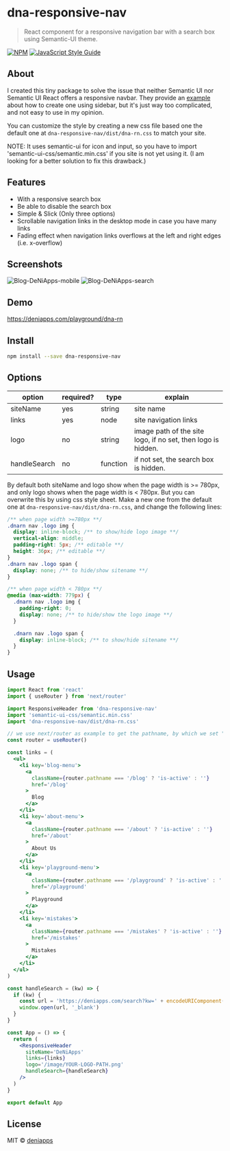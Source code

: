 # dna-responsive-nav

> React component for a responsive navigation bar with a search box using Semantic-UI theme.

[![NPM](https://img.shields.io/npm/v/dna-responsive-nav.svg)](https://www.npmjs.com/package/dna-responsive-nav) [![JavaScript Style Guide](https://img.shields.io/badge/code_style-standard-brightgreen.svg)](https://standardjs.com)

## About

I created this tiny package to solve the issue that neither Semantic UI nor Semantic UI React offers a responsive navbar. They provide an [example](https://github.com/Semantic-Org/Semantic-UI-React/blob/master/docs/src/layouts/HomepageLayout.js) about how to create one using sidebar, but it's just way too complicated, and not easy to use in my opinion.

You can customize the style by creating a new css file based one the default one at `dna-responsive-nav/dist/dna-rn.css` to match your site.

NOTE: It uses semantic-ui for icon and input, so you have to import 'semantic-ui-css/semantic.min.css' if you site is not yet using it. (I am looking for a better solution to fix this drawback.)

## Features

- With a responsive search box
- Be able to disable the search box
- Simple & Slick (Only three options)
- Scrollable navigation links in the desktop mode in case you have many links
- Fading effect when navigation links overflows at the left and right edges (i.e. x-overflow)

## Screenshots

![Blog-DeNiApps-mobile](https://user-images.githubusercontent.com/66892370/91248617-057a6380-e723-11ea-9b22-13840f2e52f6.png)
![Blog-DeNiApps-search](https://user-images.githubusercontent.com/66892370/91248659-1fb44180-e723-11ea-958e-f75e1b084dc1.png)

## Demo

https://deniapps.com/playground/dna-rn

## Install

```bash
npm install --save dna-responsive-nav
```

## Options

| option       | required? | type     | explain                                                      |
| ------------ | --------- | -------- | ------------------------------------------------------------ |
| siteName     | yes       | string   | site name                                                    |
| links        | yes       | node     | site navigation links                                        |
| logo         | no        | string   | image path of the site logo, if no set, then logo is hidden. |
| handleSearch | no        | function | if not set, the search box is hidden.                        |

By default both siteName and logo show when the page width is >= 780px, and only logo shows when the page width is < 780px.
But you can overwrite this by using css style sheet. Make a new one from the default one at `dna-responsive-nav/dist/dna-rn.css`,
and change the following lines:

```css
/** when page width >=780px **/
.dnarn nav .logo img {
  display: inline-block; /** to show/hide logo image **/
  vertical-align: middle;
  padding-right: 5px; /** editable **/
  height: 36px; /** editable **/
}
.dnarn nav .logo span {
  display: none; /** to hide/show sitename **/
}

/** when page width < 780px **/
@media (max-width: 779px) {
  .dnarn nav .logo img {
    padding-right: 0;
    display: none; /** to hide/show the logo image **/
  }

  .dnarn nav .logo span {
    display: inline-block; /** to show/hide sitename **/
  }
}
```

## Usage

```jsx
import React from 'react'
import { useRouter } from 'next/router'

import ResponsiveHeader from 'dna-responsive-nav'
import 'semantic-ui-css/semantic.min.css'
import 'dna-responsive-nav/dist/dna-rn.css'

// we use next/router as example to get the pathname, by which we set "is-active" class to <a>
const router = useRouter()

const links = (
  <ul>
    <li key='blog-menu'>
      <a
        className={router.pathname === '/blog' ? 'is-active' : ''}
        href='/blog'
      >
        Blog
      </a>
    </li>
    <li key='about-menu'>
      <a
        className={router.pathname === '/about' ? 'is-active' : ''}
        href='/about'
      >
        About Us
      </a>
    </li>
    <li key='playground-menu'>
      <a
        className={router.pathname === '/playground' ? 'is-active' : ''}
        href='/playground'
      >
        Playground
      </a>
    </li>
    <li key='mistakes'>
      <a
        className={router.pathname === '/mistakes' ? 'is-active' : ''}
        href='/mistakes'
      >
        Mistakes
      </a>
    </li>
  </ul>
)

const handleSearch = (kw) => {
  if (kw) {
    const url = 'https://deniapps.com/search?kw=' + encodeURIComponent(kw)
    window.open(url, '_blank')
  }
}

const App = () => {
  return (
    <ResponsiveHeader
      siteName='DeNiApps'
      links={links}
      logo='/image/YOUR-LOGO-PATH.png'
      handleSearch={handleSearch}
    />
  )
}

export default App
```

## License

MIT © [deniapps](https://github.com/deniapps)
